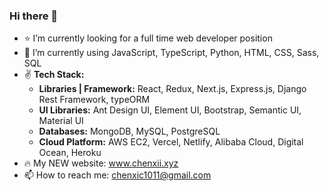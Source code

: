 ### Hi there 🚀

- ⭐️ I’m currently looking for a full time web developer position
- 🍄 I’m currently using JavaScript, TypeScript, Python, HTML, CSS, Sass, SQL
- ✌️ **Tech Stack:**
  - **Libraries | Framework:** React, Redux, Next.js, Express.js, Django Rest Framework, typeORM
  - **UI Libraries:** Ant Design UI, Element UI, Bootstrap, Semantic UI, Material UI
  - **Databases:** MongoDB, MySQL, PostgreSQL
  - **Cloud Platform:** AWS EC2, Vercel, Netlify, Alibaba Cloud, Digital Ocean, Heroku
- 🔥 My NEW website: www.chenxii.xyz
- 📫 How to reach me: chenxic1011@gmail.com
